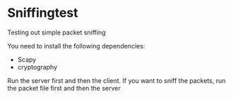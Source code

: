 # Sniffingtest

Testing out simple packet sniffing

You need to install the following dependencies:

- Scapy
- cryptography

Run the server first and then the client. If you want to sniff the packets, run the packet file first and then the server
